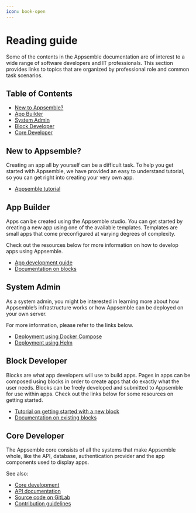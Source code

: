 ```yaml
---
icon: book-open
---
```


# Reading guide

Some of the contents in the Appsemble documentation are of interest to a wide range of software
developers and IT professionals. This section provides links to topics that are organized by
professional role and common task scenarios.

## Table of Contents

- [New to Appsemble?](#new-to-appsemble)
- [App Builder](#app-builder)
- [System Admin](#system-admin)
- [Block Developer](#block-developer)
- [Core Developer](#core-developer)

## New to Appsemble?

Creating an app all by yourself can be a difficult task. To help you get started with Appsemble, we
have provided an easy to understand tutorial, so you can get right into creating your very own app.

- [Appsemble tutorial](01-tutorial/index.md)

## App Builder

Apps can be created using the Appsemble studio. You can get started by creating a new app using one
of the available templates. Templates are small apps that come preconfigured at varying degrees of
complexity.

Check out the resources below for more information on how to develop apps using Appsemble.

- [App development guide](02-guide/index.md)
- [Documentation on blocks](/blocks)

## System Admin

As a system admin, you might be interested in learning more about how Appsemble’s infrastructure
works or how Appsemble can be deployed on your own server.

For more information, please refer to the links below.

- [Deployment using Docker Compose](04-deployment/docker-compose.md)
- [Deployment using Helm](04-deployment/helm.md)

## Block Developer

Blocks are what app developers will use to build apps. Pages in apps can be composed using blocks in
order to create apps that do exactly what the user needs. Blocks can be freely developed and
submitted to Appsemble for use within apps. Check out the links below for some resources on getting
started.

- [Tutorial on getting started with a new block](03-development/02-developing-blocks.md)
- [Documentation on existing blocks](/blocks)

## Core Developer

The Appsemble core consists of all the systems that make Appsemble whole, like the API, database,
authentication provider and the app components used to display apps.

See also:

- [Core development](03-development/07-core-development.md)
- [API documentation](/api-explorer)
- [Source code on GitLab](https://gitlab.com/appsemble/appsemble)
- [Contribution guidelines](/docs/contributing)
